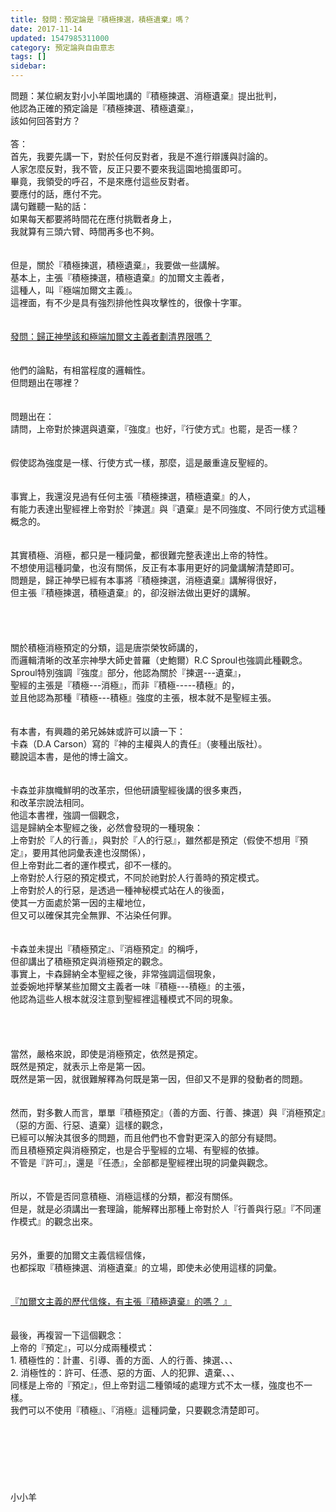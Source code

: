 ```yaml
---
title: 發問：預定論是『積極揀選，積極遺棄』嗎？
date: 2017-11-14
updated: 1547985311000
category: 預定論與自由意志
tags: []
sidebar: 
---
```


<p>問題：某位網友對小小羊園地講的『積極揀選、消極遺棄』提出批判，<br/>他認為正確的預定論是『積極揀選、積極遺棄』，<br/>該如何回答對方？<br/><!--more--><br/>答：<br/>首先，我要先講一下，對於任何反對者，我是不進行辯護與討論的。<br/>人家怎麼反對，我不管，反正只要不要來我這園地搗蛋即可。<br/>畢竟，我領受的呼召，不是來應付這些反對者。<br/>要應付的話，應付不完。<br/>講句難聽一點的話：<br/>如果每天都要將時間花在應付挑戰者身上，<br/>我就算有三頭六臂、時間再多也不夠。<br/><br/><br/>但是，關於『積極揀選，積極遺棄』，我要做一些講解。 <br/>基本上，主張『積極揀選，積極遺棄』的加爾文主義者，<br/>這種人，叫『極端加爾文主義』。<br/>這裡面，有不少是具有強烈排他性與攻擊性的，很像十字軍。<br/> <br/><br/><a href="/posts/269195020">發問：歸正神學該和極端加爾文主義者劃清界限嗎？ </a><br/> <br/><br/>他們的論點，有相當程度的邏輯性。<br/>但問題出在哪裡？<br/> <br/><br/>問題出在：<br/>請問，上帝對於揀選與遺棄，『強度』也好，『行使方式』也罷，是否一樣？<br/> <br/><br/>假使認為強度是一樣、行使方式一樣，那麼，這是嚴重違反聖經的。<br/> <br/><br/>事實上，我還沒見過有任何主張『積極揀選，積極遺棄』的人，<br/>有能力表達出聖經裡上帝對於『揀選』與『遺棄』是不同強度、不同行使方式這種概念的。<br/> <br/><br/>其實積極、消極，都只是一種詞彙，都很難完整表達出上帝的特性。<br/>不想使用這種詞彙，也沒有關係，反正有本事用更好的詞彙講解清楚即可。<br/>問題是，歸正神學已經有本事將『積極揀選，消極遺棄』講解得很好，<br/>但主張『積極揀選，積極遺棄』的，卻沒辦法做出更好的講解。<br/> <br/><br/><br/><br/>關於積極消極預定的分類，這是唐崇榮牧師講的，<br/>而邏輯清晰的改革宗神學大師史普羅（史鮑爾）R.C Sproul也強調此種觀念。<br/>Sproul特別強調『強度』部分，他認為關於『揀選---遺棄』，<br/>聖經的主張是『積極---消極』，而非『積極-----積極』的，<br/>並且他認為那種『積極---積極』強度的主張，根本就不是聖經主張。<br/> <br/><br/>有本書，有興趣的弟兄姊妹或許可以讀一下：<br/>卡森（D.A Carson）寫的『神的主權與人的責任』（麥種出版社）。<br/>聽說這本書，是他的博士論文。<br/> <br/><br/>卡森並非旗幟鮮明的改革宗，但他研讀聖經後講的很多東西，<br/>和改革宗說法相同。<br/>他這本書裡，強調一個觀念，<br/>這是歸納全本聖經之後，必然會發現的一種現象：<br/>上帝對於『人的行善』，與對於『人的行惡』，雖然都是預定（假使不想用『預定』，要用其他詞彙表達也沒關係），<br/>但上帝對此二者的運作模式，卻不一樣的。<br/>上帝對於人行惡的預定模式，不同於祂對於人行善時的預定模式。<br/>上帝對於人的行惡，是透過一種神秘模式站在人的後面，<br/>使其一方面處於第一因的主權地位，<br/>但又可以確保其完全無罪、不沾染任何罪。<br/><br/><br/>卡森並未提出『積極預定』、『消極預定』的稱呼，<br/>但卻講出了積極預定與消極預定的觀念。<br/>事實上，卡森歸納全本聖經之後，非常強調這個現象，<br/>並委婉地抨擊某些加爾文主義者一味『積極---積極』的主張，<br/>他認為這些人根本就沒注意到聖經裡這種模式不同的現象。<br/> <br/> <br/><br/><br/>當然，嚴格來說，即使是消極預定，依然是預定。<br/>既然是預定，就表示上帝是第一因。<br/>既然是第一因，就很難解釋為何既是第一因，但卻又不是罪的發動者的問題。<br/> <br/><br/>然而，對多數人而言，單單『積極預定』（善的方面、行善、揀選）與『消極預定』（惡的方面、行惡、遺棄）這樣的觀念，<br/>已經可以解決其很多的問題，而且他們也不會對更深入的部分有疑問。<br/>而且積極預定與消極預定，也是合乎聖經的立場、有聖經的依據。<br/>不管是『許可』，還是『任憑』，全部都是聖經裡出現的詞彙與觀念。<br/> <br/><br/>所以，不管是否同意積極、消極這樣的分類，都沒有關係。<br/>但是，就是必須講出一套理論，能解釋出那種上帝對於人『行善與行惡』『不同運作模式』的觀念出來。<br/> <br/><br/>另外，重要的加爾文主義信經信條，<br/>也都採取『積極揀選、消極遺棄』的立場，即使未必使用這樣的詞彙。<br/> <br/><br/><a href="/posts/269193912">『加爾文主義的歷代信條，有主張『積極遺棄』的嗎？ 』</a><br/> <br/><br/>最後，再複習一下這個觀念：<br/>上帝的『預定』，可以分成兩種模式：<br/>1.	積極性的：計畫、引導、善的方面、人的行善、揀選、、、<br/>2.	消極性的：許可、任憑、惡的方面、人的犯罪、遺棄、、、<br/>同樣是上帝的『預定』，但上帝對這二種領域的處理方式不太一樣，強度也不一樣。<br/>我們可以不使用『積極』、『消極』這種詞彙，只要觀念清楚即可。<br/><br/><br/><br/><br/><br/><br/><br/>小小羊<br/><br/><br/><br/></p>